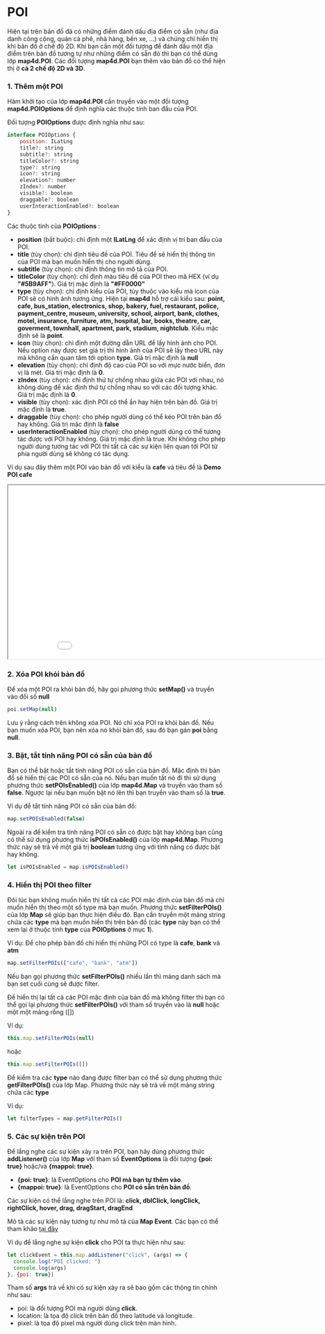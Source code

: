 # POI

Hiện tại trên bản đồ đã có những điểm đánh dấu địa điểm có sẵn (như địa danh công cộng, quán cà phê, nhà hàng, bến xe, ...)
và chúng chỉ hiển thị khi bản đồ ở chế độ 2D. Khi bạn cần một đối tượng để đánh dấu một địa điểm trên bản đồ tương tự như
những điểm có sẵn đó thì bạn có thể dùng lớp **map4d.POI**. Các đối tượng **map4d.POI** bạn thêm vào bản đồ có thể hiện thị
ở **cả 2 chế độ 2D và 3D**.

### 1. Thêm một POI

Hàm khởi tạo của lớp **map4d.POI** cần truyền vào một đối tượng **map4d.POIOptions** để định nghĩa các thuộc tính ban đầu của
POI.

Đối tượng **POIOptions** được định nghĩa như sau:

```javascript
interface POIOptions {
    position: ILatLng
    title?: string
    subtitle?: string
    titleColor?: string
    type?: string
    icon?: string
    elevation?: number
    zIndex?: number
    visible?: boolean
    draggable?: boolean
    userInteractionEnabled?: boolean
}
```

Các thuộc tính của **POIOptions** :
- **position** (bắt buộc): chỉ định một **ILatLng** để xác định vị trí ban đầu của POI.
- **title** (tùy chọn): chỉ định tiêu đề của POI. Tiêu đề sẽ hiển thị thông tin của POI mà bạn muốn hiển thị cho người dùng.
- **subtitle** (tùy chọn): chỉ định thông tin mô tả của POI.
- **titleColor** (tùy chọn): chỉ định màu tiêu đề của POI theo mã HEX (ví dụ **"#5B9AFF"**). Giá trị mặc định là **"#FF0000"**
- **type** (tùy chọn): chỉ định kiểu của POI, tùy thuộc vào kiểu mà icon của POI sẽ có hình ảnh tương ứng. Hiện tại **map4d**
hỗ trợ cái kiểu sau: **point, cafe, bus_station, electronics, shop, bakery, fuel, restaurant, police, payment_centre, museum,
university, school, airport, bank, clothes, motel, insurance, furniture, atm, hospital, bar, books, theatre, car, goverment,
townhall, apartment, park, stadium, nightclub**. Kiểu mặc định sẽ là **point**.
- **icon** (tùy chọn): chỉ định một đường dẫn URL để lấy hình ảnh cho POI. Nếu option này được set giá trị thì hình ảnh của
POI sẽ lấy theo URL này mà không cần quan tâm tới option **type**. Giá trị mặc định là **null**
- **elevation** (tùy chọn): chỉ định độ cao của POI so với mực nước biển, đơn vị là mét. Giá trị mặc định là **0**.
- **zIndex** (tùy chọn): chỉ định thứ tự chồng nhau giữa các POI với nhau, nó không dùng để xác định thứ tự chồng nhau
so với các đối tượng khác. Giá trị mặc định là **0**.
- **visible** (tùy chọn): xác định POI có thể ẩn hay hiện trên bản đồ. Giá trị mặc định là **true**.
- **draggable** (tùy chọn): cho phép người dùng có thể kéo POI trên bản đồ hay không. Giá trị mặc định là **false**
- **userInteractionEnabled** (tùy chọn): cho phép người dùng có thể tương tác được với POI hay không. Giá trị mặc định
là true. Khi không cho phép người dùng tương tác với POI thì tất cả các sự kiện liên quan tới POI từ phía người dùng
sẽ không có tác dụng.

Ví dụ sau đây thêm một POI vào bản đồ với kiểu là **cafe** và tiêu đề là **Demo POI cafe**

<iframe src="//jsfiddle.net/duydung2007/eydj4op6/embedded/" style="min-width: 914px;" height="400px"></iframe>

### 2. Xóa POI khỏi bản đồ

Để xóa một POI ra khỏi bản đồ, hãy gọi phương thức **setMap()** và truyền vào đối số __null__

```javascript
poi.setMap(null)
```

Lưu ý rằng cách trên không xóa POI. Nó chỉ xóa POI ra khỏi bản đồ. Nếu bạn muốn xóa POI, bạn nên xóa nó khỏi bản đồ,
sau đó bạn gán **poi** bằng __null__.

### 3. Bật, tắt tính năng POI có sẵn của bản đồ

Bạn có thể bật hoặc tắt tính năng POI có sẵn của bản đồ. Mặc định thì bản đồ sẽ hiển thị các POI có sẵn của nó. Nếu bạn
muốn tắt nó đi thì sử dụng phương thức **setPOIsEnabled()** của lớp **map4d.Map** và truyền vào tham số **false**. Ngược
lại nếu bạn muốn bật nó lên thì bạn truyền vào tham số là **true**.

Ví dụ để tắt tính năng POI có sẵn của bản đồ:

```javascript
map.setPOIsEnabled(false)
```

Ngoài ra để kiểm tra tính năng POI có sẵn có được bật hay không bạn cũng có thể sử dụng phương thức **isPOIsEnabled()**
của lớp **map4d.Map**. Phương thức này sẽ trả về một giá trị **boolean** tương ứng với tính năng có được bật hay không.

```javascript
let isPOIsEnabled = map.isPOIsEnabled()
```

### 4. Hiển thị POI theo filter

Đôi lúc bạn không muốn hiển thị tất cả các POI mặc định của bản đồ mà chỉ muốn hiển thị theo một số type mà bạn muốn.
Phương thức **setFilterPOIs()** của lớp **Map** sẽ giúp bạn thực hiện điều đó. Bạn cần truyền một mảng string chứa các
**type** mà bạn muốn hiển thị trên bản đồ (các **type** này bạn có thể xem lại ở thuộc tính **type** của **POIOptions**
ở mục **1**).

Ví dụ: Để cho phép bản đồ chỉ hiển thị những POI có type là **cafe**, **bank** và **atm**

```javascript
map.setFilterPOIs(["cafe", "bank", "atm"])
```

Nếu bạn gọi phương thức **setFilterPOIs()** nhiều lần thì mảng danh sách mà bạn set cuối cùng sẽ được filter.

Để hiển thị lại tất cả các POI mặc định của bản đồ mà không filter thì bạn có thể gọi lại phương thức **setFilterPOIs()**
với tham số truyền vào là **null** hoặc một một mảng rỗng ([])

Ví dụ:

```javascript
this.map.setFilterPOIs(null)
``` 

hoặc

```javascript
this.map.setFilterPOIs([])
```

Để kiểm tra các **type** nào đang được filter bạn có thể sử dụng phương thức **getFilterPOIs()** của lớp Map. Phương
thức này sẽ trả về một mảng string chứa các **type**

Ví dụ:

```javascript
let filterTypes = map.getFilterPOIs()
```

### 5. Các sự kiện trên POI

Để lắng nghe các sự kiện xảy ra trên POI, bạn hãy dùng phương thức **addListener()** của lớp **Map** với tham số **EventOptions**
là đối tượng **{poi: true}** hoặc/và **{mappoi: true}**.

- **{poi: true}**: là EventOptions cho **POI mà bạn tự thêm vào**.
- **{mappoi: true}**: là EventOptions cho **POI có sẵn trên bản đồ**.

Các sự kiện có thể lắng nghe trên POI là: **click, dblClick, longClick, rightClick, hover, drag, dragStart, dragEnd**

Mô tả các sự kiện này tương tự như mô tả của **Map Event**. Các bạn có thể tham khảo [tại đây](guides/map-events.md)

Ví dụ để lắng nghe sự kiện **click** cho POI ta thực hiện như sau:

```javascript
let clickEvent = this.map.addListener("click", (args) => {
  console.log("POI clicked: ")
  console.log(args)
}, {poi: true})
```

Tham số **args** trả về khi có sự kiện xảy ra sẽ bao gồm các thông tin chính như sau:
- poi: là đối tượng POI mà người dùng **click**.
- location: là tọa độ click trên bản đồ theo latitude và longitude.
- pixel: là tọa độ pixel mà người dùng click trên màn hình.



